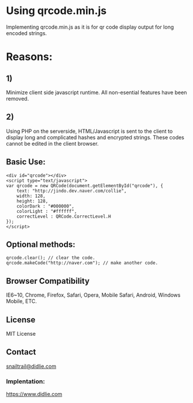 # Using qrcode.min.js
Implementing qrcode.min.js as it is for qr code display output for long encoded strings. 
# Reasons:
## 1)
Minimize client side javascript runtime. All non-esential features have been removed.
## 2)
Using PHP on the serverside, HTML/Javascript is sent to the client to display long and complicated hashes and encrypted strings. These codes cannot be edited in the client browser.
## Basic Use:
```
<div id="qrcode"></div>
<script type="text/javascript">
var qrcode = new QRCode(document.getElementById("qrcode"), {
	text: "http://jindo.dev.naver.com/collie",
	width: 128,
	height: 128,
	colorDark : "#000000",
	colorLight : "#ffffff",
	correctLevel : QRCode.CorrectLevel.H
});
</script>
```
## Optional methods:
```
qrcode.clear(); // clear the code.
qrcode.makeCode("http://naver.com"); // make another code.
```
## Browser Compatibility
IE6~10, Chrome, Firefox, Safari, Opera, Mobile Safari, Android, Windows Mobile, ETC.

## License
MIT License

## Contact
snailtrail@didlie.com

### Implentation:
https://www.didlie.com
